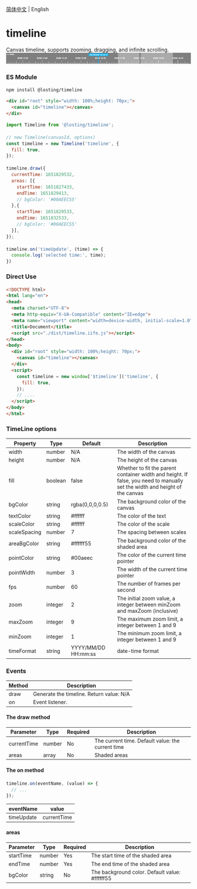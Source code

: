[简体中文](./README.md) | English
# timeline
Canvas timeline, supports zooming, dragging, and infinite scrolling.
![preview](./example/demo.png)

### ES Module
``` shell
npm install @losting/timeline
```
``` html
<div id="root" style="width: 100%;height: 70px;">
  <canvas id="timeline"></canvas>
</div>
```

``` JavaScript
import Timeline from '@losting/timeline';

// new Timeline(canvasId, options)
const timeline = new Timeline('timeline', {
  fill: true,
});

timeline.draw({
  currentTime: 1651829532,
  areas: [{
    startTime: 1651827433,
    endTime: 1651829413,
    // bgColor: '#00AEEC55'
  },{
    startTime: 1651829533,
    endTime: 1651832533,
    // bgColor: '#00AEEC55'
  }],
});

timeline.on('timeUpdate', (time) => {
  console.log('selected time:', time);
})
```

### Direct Use
``` html
<!DOCTYPE html>
<html lang="en">
<head>
  <meta charset="UTF-8">
  <meta http-equiv="X-UA-Compatible" content="IE=edge">
  <meta name="viewport" content="width=device-width, initial-scale=1.0">
  <title>Document</title>
  <script src="./dist/timeline.iife.js"></script>
</head>
<body>
  <div id="root" style="width: 100%;height: 70px;">
    <canvas id="timeline"></canvas>
  </div>
  <script>
    const timeline = new window['$timeline']('timeline', {
      fill: true,
    });
    // ....
  </script>
</body>
</html>
```

### TimeLine options
| Property | Type | Default | Description |
| --- | --- | --- | --- |
| width | number | N/A | The width of the canvas |
| height | number | N/A | The height of the canvas |
| fill | boolean | false | Whether to fit the parent container width and height. If false, you need to manually set the width and height of the canvas |
| bgColor | string | rgba(0,0,0,0.5) | The background color of the canvas |
| textColor | string | #ffffff | The color of the text |
| scaleColor | string | #ffffff | The color of the scale |
| scaleSpacing | number | 7 | The spacing between scales |
| areaBgColor | string | #ffffff55 | The background color of the shaded area |
| pointColor | string | #00aeec | The color of the current time pointer |
| pointWidth | number | 3 | The width of the current time pointer |
| fps | number | 60 | The number of frames per second |
| zoom | integer | 2 | The initial zoom value, a integer between minZoom and maxZoom (inclusive) |
| maxZoom | integer | 9 | The maximum zoom limit, a integer between 1 and 9 |
| minZoom | integer | 1 | The minimum zoom limit, a integer between 1 and 9 |
| timeFormat | string | YYYY/MM/DD HH:mm:ss | date-time format |


### Events

| Method | Description |
| --- | --- |
| draw | Generate the timeline. Return value: N/A |
| on | Event listener. |

#### The draw method
| Parameter | Type | Required | Description |
| --- | --- | --- | --- |
| currentTime | number | No | The current time. Default value: the current time |
| areas | array | No | Shaded areas |

#### The on method
``` js
timeline.on(eventName, (value) => {
  // ...
});
```
| eventName | value |
| --- | --- |
| timeUpdate | currentTime |


#### areas
| Parameter | Type | Required | Description |
| --- | --- | --- | --- |
| startTime | number | Yes | The start time of the shaded area |
| endTime | number | Yes | The end time of the shaded area |
| bgColor | string | No | The background color. Default value: #ffffff55 |

